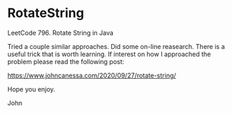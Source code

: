 # RotateString
LeetCode 796. Rotate String in Java

Tried a couple similar approaches.
Did some on-line reasearch.
There is a useful trick that is worth learning.
If interest on how I approached the problem please read the following post:

https://www.johncanessa.com/2020/09/27/rotate-string/

Hope you enjoy.

John
